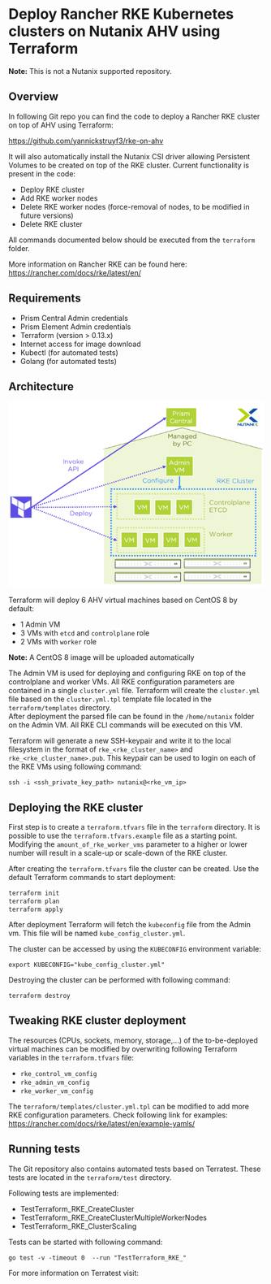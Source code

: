 # Deploy Rancher RKE Kubernetes clusters on Nutanix AHV using Terraform
**Note:** This is not a Nutanix supported repository.
## Overview
In following Git repo you can find the code to deploy a Rancher RKE cluster on top of AHV using Terraform:

https://github.com/yannickstruyf3/rke-on-ahv

It will also automatically install the Nutanix CSI driver allowing Persistent Volumes to be created on top of the RKE cluster.
Current functionality is present in the code:
- Deploy RKE cluster
- Add RKE worker nodes
- Delete RKE worker nodes (force-removal of nodes, to be modified in future versions)
- Delete RKE cluster

All commands documented below should be executed from the `terraform` folder.

More information on Rancher RKE can be found here: https://rancher.com/docs/rke/latest/en/

## Requirements
- Prism Central Admin credentials
- Prism Element Admin credentials
- Terraform (version > 0.13.x)
- Internet access for image download
- Kubectl (for automated tests)
- Golang (for automated tests)

## Architecture

![alt text](images/rke-on-ahv-overview.png)

Terraform will deploy 6 AHV virtual machines based on CentOS 8 by default:
- 1 Admin VM
- 3 VMs with `etcd` and `controlplane` role
- 2 VMs with `worker` role

**Note:** A CentOS 8 image will be uploaded automatically

The Admin VM is used for deploying and configuring RKE on top of the controlplane and worker VMs. All RKE configuration parameters are contained in a single `cluster.yml` file. Terraform will create the `cluster.yml` file based on the `cluster.yml.tpl` template file located in the `terraform/templates` directory.  
After deployment the parsed file can be found in the `/home/nutanix` folder on the Admin VM. All RKE CLI commands will be executed on this VM.

Terraform will generate a new SSH-keypair and write it to the local filesystem in the format of `rke_<rke_cluster_name>` and `rke_<rke_cluster_name>.pub`. This keypair can be used to login on each of the RKE VMs using following command:
```
ssh -i <ssh_private_key_path> nutanix@<rke_vm_ip>
```

## Deploying the RKE cluster
First step is to create a `terraform.tfvars` file in the `terraform` directory. It is possible to use the `terraform.tfvars.example` file as a starting point. 
Modifying the `amount_of_rke_worker_vms` parameter to a higher or lower number will result in a scale-up or scale-down of the RKE cluster.

After creating the `terraform.tfvars` file the cluster can be created. Use the default Terraform commands to start deployment:
```
terraform init
terraform plan
terraform apply
```

After deployment Terraform will fetch the `kubeconfig` file from the Admin vm. This file will be named `kube_config_cluster.yml`.

The cluster can be accessed by using the `KUBECONFIG` environment variable:
```
export KUBECONFIG="kube_config_cluster.yml"
```

Destroying the cluster can be performed with following command:
```
terraform destroy
```

## Tweaking RKE cluster deployment
The resources (CPUs, sockets, memory, storage,...) of the to-be-deployed virtual machines can be modified by overwriting following Terraform variables in the `terraform.tfvars` file: 
- `rke_control_vm_config`
- `rke_admin_vm_config`
- `rke_worker_vm_config`

The `terraform/templates/cluster.yml.tpl` can be modified to add more RKE configuration parameters. Check following link for examples: https://rancher.com/docs/rke/latest/en/example-yamls/

## Running tests
The Git repository also contains automated tests based on Terratest. These tests are located in the `terraform/test` directory.

Following tests are implemented:
- TestTerraform_RKE_CreateCluster
- TestTerraform_RKE_CreateClusterMultipleWorkerNodes
- TestTerraform_RKE_ClusterScaling

Tests can be started with following command:
```
go test -v -timeout 0  --run "TestTerraform_RKE_"
```

For more information on Terratest visit: 